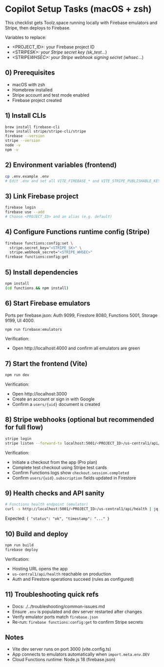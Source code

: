 # Copilot Setup Tasks (macOS + zsh)

This checklist gets Toolz.space running locally with Firebase emulators and Stripe, then deploys to Firebase.

Variables to replace:

- <PROJECT_ID>: your Firebase project ID
- <STRIPE*SK>: your Stripe secret key (sk_test*...)
- <STRIPE*WHSEC>: your Stripe webhook signing secret (whsec*...)

## 0) Prerequisites

- macOS with zsh
- Homebrew installed
- Stripe account and test mode enabled
- Firebase project created

## 1) Install CLIs

```sh
brew install firebase-cli
brew install stripe/stripe-cli/stripe
firebase --version
stripe --version
node -v
npm -v
```

## 2) Environment variables (frontend)

```sh
cp .env.example .env
# Edit .env and set all VITE_FIREBASE_* and VITE_STRIPE_PUBLISHABLE_KEY
```

## 3) Link Firebase project

```sh
firebase login
firebase use --add
# Choose <PROJECT_ID> and an alias (e.g. default)
```

## 4) Configure Functions runtime config (Stripe)

```sh
firebase functions:config:set \
  stripe.secret_key="<STRIPE_SK>" \
  stripe.webhook_secret="<STRIPE_WHSEC>"
firebase functions:config:get
```

## 5) Install dependencies

```sh
npm install
(cd functions && npm install)
```

## 6) Start Firebase emulators

Ports per firebase.json: Auth 9099, Firestore 8080, Functions 5001, Storage 9199, UI 4000.

```sh
npm run firebase:emulators
```

Verification:

- Open http://localhost:4000 and confirm all emulators are green

## 7) Start the frontend (Vite)

```sh
npm run dev
```

Verification:

- Open http://localhost:3000
- Create an account or sign in with Google
- Confirm a `users/{uid}` document is created

## 8) Stripe webhooks (optional but recommended for full flow)

```sh
stripe login
stripe listen --forward-to localhost:5001/<PROJECT_ID>/us-central1/api/stripe/webhook
```

Verification:

- Initiate a checkout from the app (Pro plan)
- Complete test checkout using Stripe test cards
- Confirm Functions logs show `checkout.session.completed`
- Confirm `users/{uid}.subscription` fields updated in Firestore

## 9) Health checks and API sanity

```sh
# Functions health endpoint (emulator)
curl -s http://localhost:5001/<PROJECT_ID>/us-central1/api/health | jq
```

Expected: `{ "status": "ok", "timestamp": "..." }`

## 10) Build and deploy

```sh
npm run build
firebase deploy
```

Verification:

- Hosting URL opens the app
- `us-central1/api/health` reachable on production
- Auth and Firestore operations succeed (rules as configured)

## 11) Troubleshooting quick refs

- Docs: ./../troubleshooting/common-issues.md
- Ensure `.env` is populated and dev server restarted after changes
- Verify emulator ports match `firebase.json`
- Re-run: `firebase functions:config:get` to confirm Stripe secrets

## Notes

- Vite dev server runs on port 3000 (vite.config.ts)
- App connects to emulators automatically when `import.meta.env.DEV`
- Cloud Functions runtime: Node.js 18 (firebase.json)

